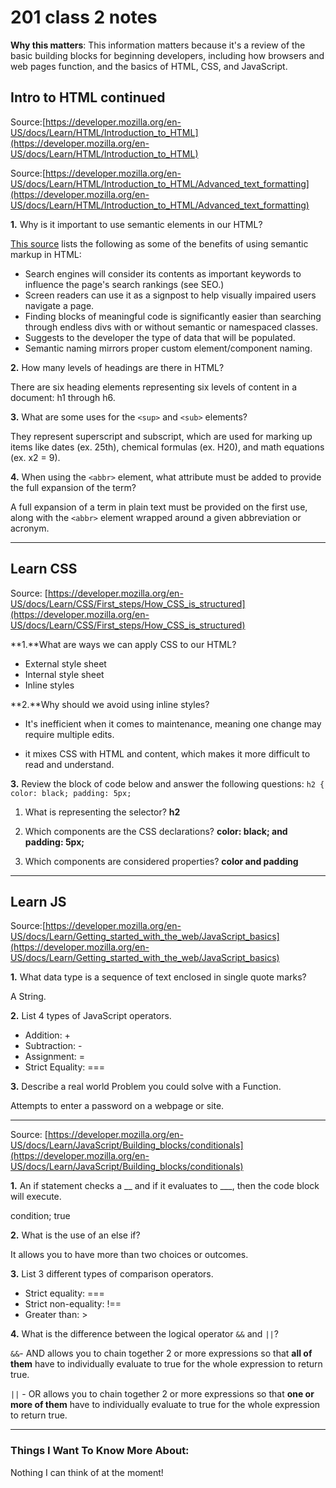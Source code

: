 # 201 class 2 notes

**Why this matters**: This information matters because it's a review of the basic building blocks for beginning developers, including how browsers and web pages function, and the basics of HTML, CSS, and JavaScript.

## Intro to HTML continued

Source:[https://developer.mozilla.org/en-US/docs/Learn/HTML/Introduction_to_HTML](https://developer.mozilla.org/en-US/docs/Learn/HTML/Introduction_to_HTML)

Source:[https://developer.mozilla.org/en-US/docs/Learn/HTML/Introduction_to_HTML/Advanced_text_formatting](https://developer.mozilla.org/en-US/docs/Learn/HTML/Introduction_to_HTML/Advanced_text_formatting) 

**1.** Why is it important to use semantic elements in our HTML?

[This source](https://developer.mozilla.org/en-US/docs/Glossary/Semantics) lists the following as some of the benefits of using semantic markup in HTML:

- Search engines will consider its contents as important keywords to influence the page's search rankings (see SEO.)
- Screen readers can use it as a signpost to help visually impaired users navigate a page.
- Finding blocks of meaningful code is significantly easier than searching through endless divs with or without semantic or namespaced classes.
- Suggests to the developer the type of data that will be populated.
- Semantic naming mirrors proper custom element/component naming.

**2.** How many levels of headings are there in HTML?

There are six heading elements representing six levels of content in a document: h1 through h6.

**3.** What are some uses for the `<sup>` and `<sub>` elements?

They represent superscript and subscript, which are used for marking up items like dates (ex. 25th), chemical formulas (ex. H20), and math equations (ex. x2 = 9).

**4.** When using the `<abbr>` element, what attribute must be added to provide the full expansion of the term?

A full expansion of a term in plain text must be provided on the first use, along with the `<abbr>` element wrapped around a given abbreviation or acronym.

--------------------------------------------

## Learn CSS

Source: [https://developer.mozilla.org/en-US/docs/Learn/CSS/First_steps/How_CSS_is_structured](https://developer.mozilla.org/en-US/docs/Learn/CSS/First_steps/How_CSS_is_structured)

**1.**What are ways we can apply CSS to our HTML?

- External style sheet
- Internal style sheet
- Inline styles

**2.**Why should we avoid using inline styles?

- It's inefficient when it comes to maintenance, meaning one change may require multiple edits.

- it mixes CSS with HTML and content, which makes it more difficult to read and understand.

**3.** Review the block of code below and answer the following questions:
`h2 {
    color: black;
    padding: 5px;`

1. What is representing the selector? **h2**

2. Which components are the CSS declarations? **color: black; and padding: 5px;**

3. Which components are considered properties? **color and padding**


--------------------------------------------

## Learn JS

Source:[https://developer.mozilla.org/en-US/docs/Learn/Getting_started_with_the_web/JavaScript_basics](https://developer.mozilla.org/en-US/docs/Learn/Getting_started_with_the_web/JavaScript_basics)

**1.** What data type is a sequence of text enclosed in single quote marks?

A String.


**2.** List 4 types of JavaScript operators.

- Addition: +
- Subtraction: -
- Assignment: =
- Strict Equality: ===

**3.** Describe a real world Problem you could solve with a Function.

Attempts to enter a password on a webpage or site.

----------------------------------------------

Source: [https://developer.mozilla.org/en-US/docs/Learn/JavaScript/Building_blocks/conditionals](https://developer.mozilla.org/en-US/docs/Learn/JavaScript/Building_blocks/conditionals)


**1.** An if statement checks a __ and if it evaluates to ___, then the code block will execute.

condition; true


**2.** What is the use of an else if?

It allows you to have more than two choices or outcomes.


**3.** List 3 different types of comparison operators.

- Strict equality: ===
- Strict non-equality: !==
- Greater than: >

**4.** What is the difference between the logical operator `&&` and `||`?

`&&`- AND allows you to chain together 2 or more expressions so that **all of them** have to individually evaluate to true for the whole expression to return true.

`||` - OR allows you to chain together 2 or more expressions so that **one or more of them** have to individually evaluate to true for the whole expression to return true.


----------------------------------------------

### Things I Want To Know More About:
Nothing I can think of at the moment!